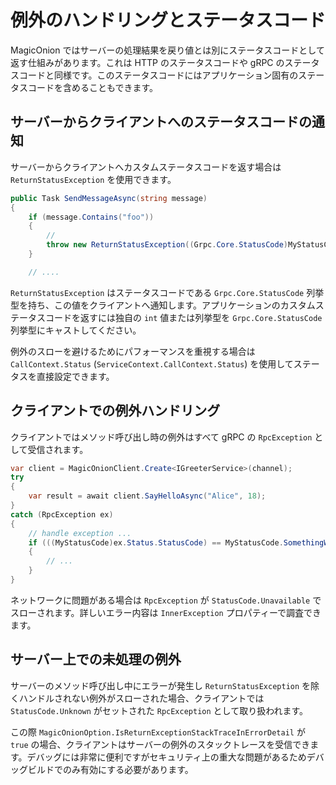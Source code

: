 # 例外のハンドリングとステータスコード

MagicOnion ではサーバーの処理結果を戻り値とは別にステータスコードとして返す仕組みがあります。これは HTTP のステータスコードや gRPC のステータスコードと同様です。このステータスコードにはアプリケーション固有のステータスコードを含めることもできます。

## サーバーからクライアントへのステータスコードの通知
サーバーからクライアントへカスタムステータスコードを返す場合は `ReturnStatusException` を使用できます。

```csharp
public Task SendMessageAsync(string message)
{
    if (message.Contains("foo"))
    {
        //
        throw new ReturnStatusException((Grpc.Core.StatusCode)MyStatusCode.SomethingWentWrong, "invalid");
    }

    // ....
```

`ReturnStatusException` はステータスコードである `Grpc.Core.StatusCode` 列挙型を持ち、この値をクライアントへ通知します。アプリケーションのカスタムステータスコードを返すには独自の `int` 値または列挙型を `Grpc.Core.StatusCode` 列挙型にキャストしてください。

例外のスローを避けるためにパフォーマンスを重視する場合は `CallContext.Status` (`ServiceContext.CallContext.Status`) を使用してステータスを直接設定できます。

## クライアントでの例外ハンドリング
クライアントではメソッド呼び出し時の例外はすべて gRPC の `RpcException` として受信されます。

```csharp
var client = MagicOnionClient.Create<IGreeterService>(channel);
try
{
    var result = await client.SayHelloAsync("Alice", 18);
}
catch (RpcException ex)
{
    // handle exception ...
    if (((MyStatusCode)ex.Status.StatusCode) == MyStatusCode.SomethingWentWrong)
    {
        // ...
    }
}
```

ネットワークに問題がある場合は `RpcException` が `StatusCode.Unavailable` でスローされます。詳しいエラー内容は `InnerException` プロパティーで調査できます。

## サーバー上での未処理の例外
サーバーのメソッド呼び出し中にエラーが発生し `ReturnStatusException` を除くハンドルされない例外がスローされた場合、クライアントでは `StatusCode.Unknown` がセットされた `RpcException` として取り扱われます。

この際 `MagicOnionOption.IsReturnExceptionStackTraceInErrorDetail` が `true` の場合、クライアントはサーバーの例外のスタックトレースを受信できます。デバッグには非常に便利ですがセキュリティ上の重大な問題があるためデバッグビルドでのみ有効にする必要があります。
